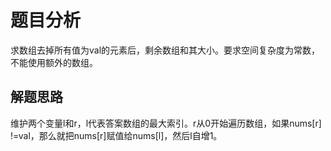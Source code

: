 # 题目分析

求数组去掉所有值为val的元素后，剩余数组和其大小。要求空间复杂度为常数，不能使用额外的数组。

## 解题思路

维护两个变量l和r，l代表答案数组的最大索引。r从0开始遍历数组，如果nums[r] !=val，那么就把nums[r]赋值给nums[l]，然后l自增1。